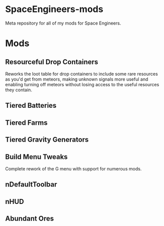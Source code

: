 # SpaceEngineers-mods

Meta repository for all of my mods for Space Engineers.

# Mods

## Resourceful Drop Containers

Reworks the loot table for drop containers to include some rare resources as you'd get from meteors,
making unknown signals more useful and enabling turning off meteors without losing access to the
useful resources they contain.

## Tiered Batteries

## Tiered Farms

## Tiered Gravity Generators

## Build Menu Tweaks

Complete rework of the G menu with support for numerous mods.

## nDefaultToolbar

## nHUD

## Abundant Ores
